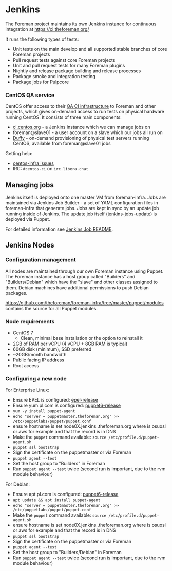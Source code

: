 # Jenkins

The Foreman project maintains its own Jenkins instance for continuous integration at https://ci.theforeman.org/

It runs the following types of tests:

* Unit tests on the main develop and all supported stable branches of core Foreman projects
* Pull request tests against core Foreman projects
* Unit and pull request tests for many Foreman plugins
* Nightly and release package building and release processes
* Package smoke and integration testing
* Package jobs for Pulpcore

### CentOS QA service

CentOS offer access to their [QA CI infrastructure](https://wiki.centos.org/QaWiki/CI) to Foreman and other projects, which gives on-demand access to run tests on physical hardware running CentOS.  It consists of three main components:

* [ci.centos.org](https://ci.centos.org) - a Jenkins instance which we can manage jobs on
* foreman@slave01 - a user account on a slave which our jobs all run on
* [Duffy](https://wiki.centos.org/QaWiki/CI/Duffy) - on-demand provisioning of physical test servers running CentOS, available from foreman@slave01 jobs

Getting help:

* [centos-infra issues](https://pagure.io/centos-infra/issues)
* IRC: `#centos-ci` on `irc.libera.chat`

## Managing jobs

Jenkins itself is deployed onto one master VM from foreman-infra.  Jobs are maintained via Jenkins Job Builder - a set of YAML configuration files in foreman-infra that generate jobs. Jobs are kept in sync by an update job running inside of Jenkins. The update job itself (jenkins-jobs-update) is deployed via Puppet.

For detailed information see [Jenkins Job README](https://github.com/theforeman/jenkins-jobs/blob/master/README.md).

## Jenkins Nodes

### Configuration management

All nodes are maintained through our own Foreman instance using Puppet.  The Foreman instance has a host group called "Builders" and "Builders/Debian" which have the "slave" and other classes assigned to them. Debian machines have additional permissions to push Debian packages.

https://github.com/theforeman/foreman-infra/tree/master/puppet/modules contains the source for all Puppet modules.

### Node requirements

* CentOS 7
  * Clean, minimal base installation or the option to reinstall it
* 2GB of RAM per vCPU (4 vCPU + 8GB RAM is typical)
* 60GB disk (minimum), SSD preferred
* ~20GB/month bandwidth
* Public facing IP address
* Root access

### Configuring a new node

For Enterprise Linux:

* Ensure EPEL is configured: [epel-release](https://dl.fedoraproject.org/pub/epel/epel-release-latest-7.noarch.rpm)
* Ensure yum.pl.com is configured: [puppet6-release](https://yum.puppet.com/puppet6/puppet6-release-el-7.noarch.rpm)
* `yum -y install puppet-agent`
* `echo "server = puppetmaster.theforeman.org" >> /etc/puppetlabs/puppet/puppet.conf`
* ensure hostname is set node0X.jenkins.<provider>.theforeman.org where <provider> is osuosl or aws for example and that the record is in DNS
* Make the `puppet` command available: `source /etc/profile.d/puppet-agent.sh`
* `puppet ssl bootstrap`
* Sign the certificate on the puppetmaster or via Foreman
* `puppet agent --test`
* Set the host group to "Builders" in Foreman
* Run `puppet agent --test` twice (second run is important, due to the rvm module behaviour)


For Debian:

* Ensure apt.pl.com is configured: [puppet6-release](https://apt.puppetlabs.com/puppet6-release-buster.deb)
* `apt update && apt install puppet-agent`
* `echo "server = puppetmaster.theforeman.org" >> /etc/puppetlabs/puppet/puppet.conf`
* Make the `puppet` command available: `source /etc/profile.d/puppet-agent.sh`
* ensure hostname is set node0X.jenkins.<provider>.theforeman.org where <provider> is osuosl or aws for example and that the record is in DNS
* `puppet ssl bootstrap`
* Sign the certificate on the puppetmaster or via Foreman
* `puppet agent --test`
* Set the host group to "Builders/Debian" in Foreman
* Run `puppet agent --test` twice (second run is important, due to the rvm module behaviour)
